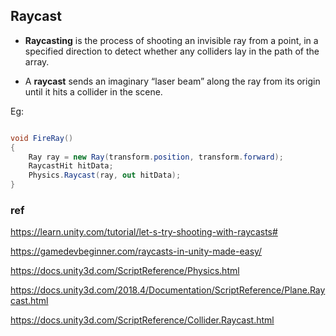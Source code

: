 ## Raycast
- **Raycasting** is the process of shooting an invisible ray from a point, in a specified direction to detect whether any colliders lay in the path of the array.

- A **raycast** sends an imaginary “laser beam” along the ray from its origin until it hits a collider
 in the scene. 

Eg:
```cs

void FireRay()
{
    Ray ray = new Ray(transform.position, transform.forward);
    RaycastHit hitData;
    Physics.Raycast(ray, out hitData);
}
```

### ref
https://learn.unity.com/tutorial/let-s-try-shooting-with-raycasts#

https://gamedevbeginner.com/raycasts-in-unity-made-easy/

https://docs.unity3d.com/ScriptReference/Physics.html

https://docs.unity3d.com/2018.4/Documentation/ScriptReference/Plane.Raycast.html

https://docs.unity3d.com/ScriptReference/Collider.Raycast.html
